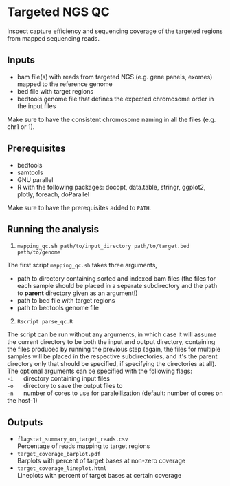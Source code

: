 # Targeted NGS QC

Inspect capture efficiency and sequencing coverage of the targeted regions from mapped 
sequencing reads.  

## Inputs

* bam file(s) with reads from targeted NGS (e.g. gene panels, exomes) mapped to the 
reference genome  
* bed file with target regions  
* bedtools genome file that defines the expected chromosome order in the input files  

Make sure to have the consistent chromosome naming in all the files (e.g. chr1 or 1).  

## Prerequisites

* bedtools  
* samtools  
* GNU parallel  
* R with the following packages: docopt, data.table, stringr, ggplot2, plotly, foreach, 
doParallel  

Make sure to have the prerequisites added to `PATH`.  

## Running the analysis

1. `mapping_qc.sh path/to/input_directory path/to/target.bed path/to/genome`  

The first script `mapping_qc.sh` takes three arguments, 
 * path to directory containing sorted and indexed bam files 
 (the files for each sample should be placed in a separate subdirectory and the path to 
 **parent** directory given as an argument!)
 * path to bed file with target regions
 * path to bedtools genome file
 
2. `Rscript parse_qc.R`  

The script can be run without any arguments, in which case it will assume the current 
directory to be both the input and output directory, containing the files produced by 
running the previous step (again, the files for multiple samples will be placed in the 
respective subdirectories, and it's the parent directory only that should be specified, 
if specifying the directories at all).
The optional arguments can be specified with the following flags:  
`-i` &nbsp;&nbsp;&nbsp;&nbsp; directory containing input files  
`-o` &nbsp;&nbsp;&nbsp;&nbsp; directory to save the output files to  
`-n` &nbsp;&nbsp;&nbsp;&nbsp; number of cores to use for paralellization 
(default: number of cores on the host-1)

## Outputs

* `flagstat_summary_on_target_reads.csv`  
Percentage of reads mapping to target regions
* `target_coverage_barplot.pdf`  
Barplots with percent of target bases at non-zero coverage
* `target_coverage_lineplot.html`  
Lineplots with percent of target bases at certain coverage
